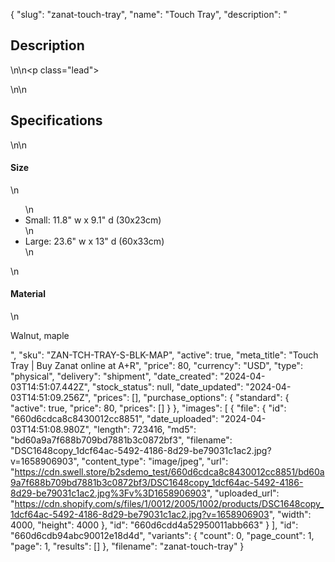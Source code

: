{
  "slug": "zanat-touch-tray",
  "name": "Touch Tray",
  "description": "<h2>Description</h2>\n<!-- split -->\n<p class=\"lead\"> </p>\n<!-- split -->\n<h2>Specifications</h2>\n<!-- split -->\n<h4>Size</h4>\n<ul>\n<li>Small: 11.8\" w x 9.1\" d (30x23cm)</li>\n<li>Large: 23.6\" w x 13\" d (60x33cm)</li>\n</ul>\n<h4>Material</h4>\n<p>Walnut, maple</p>",
  "sku": "ZAN-TCH-TRAY-S-BLK-MAP",
  "active": true,
  "meta_title": "Touch Tray | Buy Zanat online at A+R",
  "price": 80,
  "currency": "USD",
  "type": "physical",
  "delivery": "shipment",
  "date_created": "2024-04-03T14:51:07.442Z",
  "stock_status": null,
  "date_updated": "2024-04-03T14:51:09.256Z",
  "prices": [],
  "purchase_options": {
    "standard": {
      "active": true,
      "price": 80,
      "prices": []
    }
  },
  "images": [
    {
      "file": {
        "id": "660d6cdca8c8430012cc8851",
        "date_uploaded": "2024-04-03T14:51:08.980Z",
        "length": 723416,
        "md5": "bd60a9a7f688b709bd7881b3c0872bf3",
        "filename": "DSC1648copy_1dcf64ac-5492-4186-8d29-be79031c1ac2.jpg?v=1658906903",
        "content_type": "image/jpeg",
        "url": "https://cdn.swell.store/b2sdemo_test/660d6cdca8c8430012cc8851/bd60a9a7f688b709bd7881b3c0872bf3/DSC1648copy_1dcf64ac-5492-4186-8d29-be79031c1ac2.jpg%3Fv%3D1658906903",
        "uploaded_url": "https://cdn.shopify.com/s/files/1/0012/2005/1002/products/DSC1648copy_1dcf64ac-5492-4186-8d29-be79031c1ac2.jpg?v=1658906903",
        "width": 4000,
        "height": 4000
      },
      "id": "660d6cdd4a52950011abb663"
    }
  ],
  "id": "660d6cdb94abc90012e18d4d",
  "variants": {
    "count": 0,
    "page_count": 1,
    "page": 1,
    "results": []
  },
  "filename": "zanat-touch-tray"
}